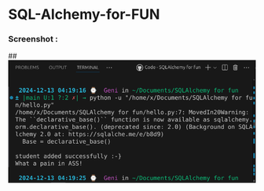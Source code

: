 # SQL-Alchemy-for-FUN
 
### Screenshot :

##![Screenshoot](https://github.com/sarthak576/SQL-Alchemy-for-FUN/blob/main/images/image.png)
